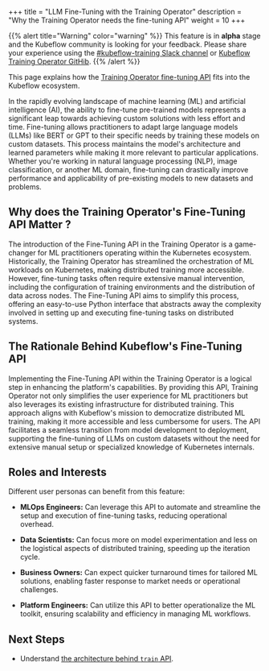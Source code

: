 +++
title = "LLM Fine-Tuning with the Training Operator"
description = "Why the Training Operator needs the fine-tuning API"
weight = 10
+++

{{% alert title="Warning" color="warning" %}}
This feature is in **alpha** stage and the Kubeflow community is looking for your feedback. Please
share your experience using the [#kubeflow-training Slack channel](/docs/about/community/#kubeflow-slack-channels)
or [Kubeflow Training Operator GitHib](https://github.com/kubeflow/training-operator/issues/new).
{{% /alert %}}

This page explains how the [Training Operator fine-tuning API](/docs/components/training/user-guides/fine-tuning)
fits into the Kubeflow ecosystem.

In the rapidly evolving landscape of machine learning (ML) and artificial intelligence (AI),
the ability to fine-tune pre-trained models represents a significant leap towards achieving custom
solutions with less effort and time. Fine-tuning allows practitioners to adapt large language models
(LLMs) like BERT or GPT to their specific needs by training these models on custom datasets.
This process maintains the model's architecture and learned parameters while making it more relevant
to particular applications. Whether you're working in natural language processing (NLP),
image classification, or another ML domain, fine-tuning can drastically improve performance and
applicability of pre-existing models to new datasets and problems.

## Why does the Training Operator's Fine-Tuning API Matter ?

The introduction of the Fine-Tuning API in the Training Operator is a game-changer for ML practitioners
operating within the Kubernetes ecosystem. Historically, the Training Operator has streamlined the
orchestration of ML workloads on Kubernetes, making distributed training more accessible. However,
fine-tuning tasks often require extensive manual intervention, including the configuration of
training environments and the distribution of data across nodes. The Fine-Tuning API aims to simplify
this process, offering an easy-to-use Python interface that abstracts away the complexity involved
in setting up and executing fine-tuning tasks on distributed systems.

## The Rationale Behind Kubeflow's Fine-Tuning API

Implementing the Fine-Tuning API within the Training Operator is a logical step in enhancing the platform's
capabilities. By providing this API, Training Operator not only simplifies the user experience for
ML practitioners but also leverages its existing infrastructure for distributed training.
This approach aligns with Kubeflow's mission to democratize distributed ML training, making it more
accessible and less cumbersome for users. The API facilitates a seamless transition from model
development to deployment, supporting the fine-tuning of LLMs on custom datasets without the need
for extensive manual setup or specialized knowledge of Kubernetes internals.

## Roles and Interests

Different user personas can benefit from this feature:

- **MLOps Engineers:** Can leverage this API to automate and streamline the setup and execution of
  fine-tuning tasks, reducing operational overhead.

- **Data Scientists:** Can focus more on model experimentation and less on the logistical aspects of
  distributed training, speeding up the iteration cycle.

- **Business Owners:** Can expect quicker turnaround times for tailored ML solutions, enabling faster
  response to market needs or operational challenges.

- **Platform Engineers:** Can utilize this API to better operationalize the ML toolkit, ensuring
  scalability and efficiency in managing ML workflows.

## Next Steps

- Understand [the architecture behind `train` API](/docs/components/training/reference/fine-tuning).
